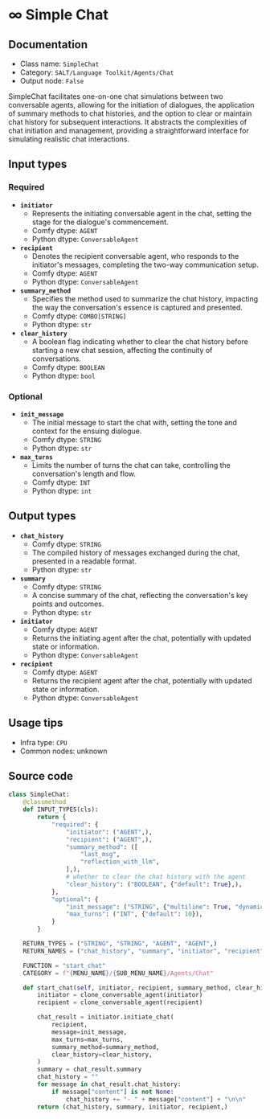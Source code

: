 # ∞ Simple Chat
## Documentation
- Class name: `SimpleChat`
- Category: `SALT/Language Toolkit/Agents/Chat`
- Output node: `False`

SimpleChat facilitates one-on-one chat simulations between two conversable agents, allowing for the initiation of dialogues, the application of summary methods to chat histories, and the option to clear or maintain chat history for subsequent interactions. It abstracts the complexities of chat initiation and management, providing a straightforward interface for simulating realistic chat interactions.
## Input types
### Required
- **`initiator`**
    - Represents the initiating conversable agent in the chat, setting the stage for the dialogue's commencement.
    - Comfy dtype: `AGENT`
    - Python dtype: `ConversableAgent`
- **`recipient`**
    - Denotes the recipient conversable agent, who responds to the initiator's messages, completing the two-way communication setup.
    - Comfy dtype: `AGENT`
    - Python dtype: `ConversableAgent`
- **`summary_method`**
    - Specifies the method used to summarize the chat history, impacting the way the conversation's essence is captured and presented.
    - Comfy dtype: `COMBO[STRING]`
    - Python dtype: `str`
- **`clear_history`**
    - A boolean flag indicating whether to clear the chat history before starting a new chat session, affecting the continuity of conversations.
    - Comfy dtype: `BOOLEAN`
    - Python dtype: `bool`
### Optional
- **`init_message`**
    - The initial message to start the chat with, setting the tone and context for the ensuing dialogue.
    - Comfy dtype: `STRING`
    - Python dtype: `str`
- **`max_turns`**
    - Limits the number of turns the chat can take, controlling the conversation's length and flow.
    - Comfy dtype: `INT`
    - Python dtype: `int`
## Output types
- **`chat_history`**
    - Comfy dtype: `STRING`
    - The compiled history of messages exchanged during the chat, presented in a readable format.
    - Python dtype: `str`
- **`summary`**
    - Comfy dtype: `STRING`
    - A concise summary of the chat, reflecting the conversation's key points and outcomes.
    - Python dtype: `str`
- **`initiator`**
    - Comfy dtype: `AGENT`
    - Returns the initiating agent after the chat, potentially with updated state or information.
    - Python dtype: `ConversableAgent`
- **`recipient`**
    - Comfy dtype: `AGENT`
    - Returns the recipient agent after the chat, potentially with updated state or information.
    - Python dtype: `ConversableAgent`
## Usage tips
- Infra type: `CPU`
- Common nodes: unknown


## Source code
```python
class SimpleChat:
    @classmethod
    def INPUT_TYPES(cls):
        return {
            "required": {
                "initiator": ("AGENT",),
                "recipient": ("AGENT",),
                "summary_method": ([
                    "last_msg",
                    "reflection_with_llm",
                ],),
                # whether to clear the chat history with the agent
                "clear_history": ("BOOLEAN", {"default": True},),
            },
            "optional": {
                "init_message": ("STRING", {"multiline": True, "dynamicPrompts": False}),
                "max_turns": ("INT", {"default": 10}),
            }
        }

    RETURN_TYPES = ("STRING", "STRING", "AGENT", "AGENT",)
    RETURN_NAMES = ("chat_history", "summary", "initiator", "recipient",)

    FUNCTION = "start_chat"
    CATEGORY = f"{MENU_NAME}/{SUB_MENU_NAME}/Agents/Chat"

    def start_chat(self, initiator, recipient, summary_method, clear_history, init_message=None, max_turns=None):
        initiator = clone_conversable_agent(initiator)
        recipient = clone_conversable_agent(recipient)

        chat_result = initiator.initiate_chat(
            recipient,
            message=init_message,
            max_turns=max_turns,
            summary_method=summary_method,
            clear_history=clear_history,
        )
        summary = chat_result.summary
        chat_history = ""
        for message in chat_result.chat_history:
            if message["content"] is not None:
                chat_history += "- " + message["content"] + "\n\n"
        return (chat_history, summary, initiator, recipient,)

```
